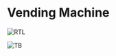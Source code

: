 # Vending Machine
![RTL](https://github.com/Madly-Adi/Vending-Machine/main/RTL.jpg?raw=true)

![TB](https://github.com/Madly-Adi/Vending-Machine/main/TB.jpg?raw=true)
